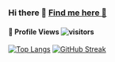 ### Hi there 👋  [Find me here 🔗](http://aryanchandrakar.github.io/)

<!--  PROFILES VIEWS -->
#### 👀 **Profile Views** ![visitors](https://profile-counter.glitch.me/aryanchandrakar/count.svg?align=center)
<!--  TOP LANGUAGES STATISTICS -->
 [![Top Langs](https://github-readme-stats.vercel.app/api/top-langs/?username=aryanchandrakar&theme=dark&layout=compact&align=left)](https://github.com/aryanchandrakar/github-readme-stats) <!--  CONTRIBUTION AND STREAK BLOCK -->[![GitHub Streak](https://github-readme-streak-stats.herokuapp.com/?user=aryanchandrakar&currStreakNum=2FD3EB&fire=orange&sideLabels=F00&theme=nightowl&align=right)](https://git.io/streak-stats)       

